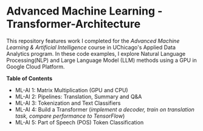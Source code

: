# Advanced Machine Learning - Transformer-Architecture

This repository features work I completed for the *Advanced Machine Learning & Artificial Intelligence* course in UChicago's Applied Data Analytics program. In these code examples, I explore Natural Language Processing(NLP) and Large Language Model (LLM) methods using a GPU in Google Cloud Platform.

**Table of Contents**
- ML-AI 1: Matrix Multiplication (GPU and CPU)
- ML-AI 2: Pipelines: Translation, Summary and Q&A
- ML-AI 3: Tokenization and Text Classifiers
- ML-AI 4: Build a Transformer (*implement a decoder, train on translation task, compare performance to TensorFlow*)
- ML-AI 5: Part of Speech (POS) Token Classification
